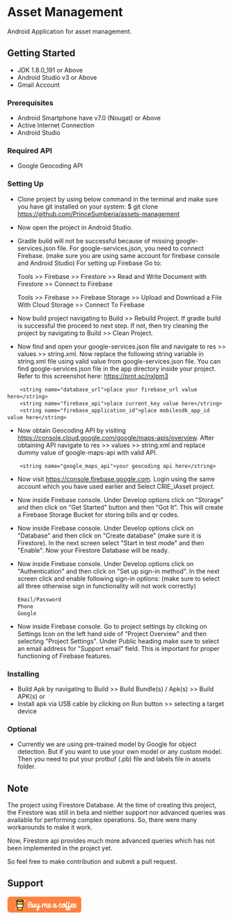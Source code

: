 # Asset Management
Android Application for asset management.

## Getting Started
- JDK 1.8.0_191 or Above
- Android Studio v3 or Above
- Gmail Account

### Prerequisites
- Android Smartphone have v7.0 (Nougat) or Above
- Active Internet Connection
- Android Studio

### Required API
- Google Geocoding API

### Setting Up
- Clone project by using below command in the terminal and make sure you have git installed on your system:
$ git clone https://github.com/PrinceSumberia/assets-management
- Now open the project in Android Studio.
- Gradle build will not be successful because of missing google-services.json file.
  For google-services.json, you need to connect Firebase. (make sure you are using same account for firebase console and Android Studio)
  For setting up Firebase Go to:

  Tools >> Firebase >> Firestore >>  Read and Write Document with Firestore >> Connect to Firebase

  Tools >> Firebase >> Firebase Storage >> Upload and Download a File With Cloud Storage >> Connect To Firebase
 
- Now build project navigating to Build >> Rebuild Project.
  If gradle build is successful the proceed to next step. If not, then try cleaning the project by navigating to Build >> Clean Project.
  
-  Now find and open your google-services.json file and navigate to res >> values >> string.xml. Now replace the following string     variable in string.xml file using valid value from google-services.json file. You can find google-services.json file in the app directory inside your project. Refer to this screenshot here: https://prnt.sc/nxlpm3


```
    <string name="database_url">place your firebase_url value here</string>
    <string name="firebase_api">place current_key value here</string>
    <string name="firebase_application_id">place mobilesdk_app_id value here</string>
 ```
 
 - Now obtain Geocoding API by visiting https://console.cloud.google.com/google/maps-apis/overview.
   After obtaining API navigate to res >> values >> string.xml and replace dummy value of google-maps-api with valid API.
   
 ```
     <string name="google_maps_api">your geocoding api here</string>
```

- Now visit https://console.firebase.google.com. Login using the same account which you have used earlier and Select CRIE_iAsset project.

- Now inside Firebase console. Under Develop options click on "Storage" and then click on "Get Started" button and then "Got It". This will create a Firebase Storage Bucket for storing bills and qr codes.

- Now inside Firebase console. Under Develop options click on "Database" and then click on "Create database" (make sure it is        Firestore). In the next screen select "Start in test mode" and then "Enable". Now your Firestore Database will be ready.

- Now inside Firebase console. Under Develop options click on "Authentication" and then click on "Set up sign-in method". In the next screen click and enable following sign-in options: (make sure to select all three otherwise sign in functionality will not work correctly)

      Email/Password
      Phone
      Google
- Now inside Firebase console. Go to project settings by clicking on Settings Icon on the left hand side of "Project Overview" and then selecting "Project Settings". Under Public heading make sure to select an email address for "Support email" field. This is important for proper functioning of Firebase features.

### Installing
- Build Apk by navigating to Build >> Build Bundle(s) / Apk(s) >> Build APK(s) or
- Install apk via USB cable by clicking on Run button >> selecting a target device

### Optional
- Currently we are using pre-trained model by Google for object detection. But if you want to use your own model or any custom model. Then you need to put your protbuf (.pb) file and labels file in assets folder. 

## Note
The project using Firestore Database. At the time of creating this project, the Firestore was still in beta and niether support nor advanced queries was available for performing complex operations. So, there were many workarounds to make it work. 

Now, Firestore api provides much more advanced queries which has not been implemented in the project yet. 

So feel free to make contribution and submit a pull request.

## Support
<a href="https://www.buymeacoffee.com/princesumberia"><img src='./bmc-button.png'></a>
